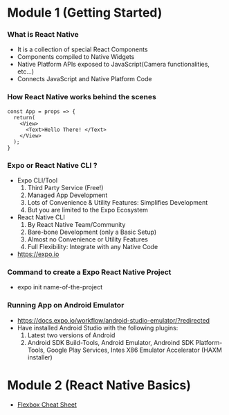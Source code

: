 # Module 1 (Getting Started)

### What is React Native
- It is a collection of special React Components
- Components compiled to Native Widgets
- Native Platform APIs exposed to JavaScript(Camera functionalities, etc...)
- Connects JavaScript and Native Platform Code

### How React Native works behind the scenes
```
const App = props => {
  return(
    <View>
      <Text>Hello There! </Text>
    </View>
  );
}
```

### Expo or React Native CLI ?
- Expo CLI/Tool
  1. Third Party Service (Free!)
  2. Managed App Development
  3. Lots of Convenience & Utility Features: Simplifies Development
  4. But you are limited to the Expo Ecosystem
- React Native CLI
  1. By React Native Team/Community
  2. Bare-bone Development (only a Basic Setup)
  3. Almost no Convenience or Utility Features
  4. Full Flexibility: Integrate with any Native Code
- https://expo.io 

### Command to create a Expo React Native Project
- expo init name-of-the-project

### Running App on Android Emulator
- https://docs.expo.io/workflow/android-studio-emulator/?redirected
- Have installed Android Studio with the following plugins:
  1. Latest two versions of Android
  2. Android SDK Build-Tools, Android Emulator, Androind SDK Platform-Tools, Google Play Services, Intes X86 Emulator Accelerator (HAXM installer)

# Module 2 (React Native Basics)
- [Flexbox Cheat Sheet](https://reactnative.dev/docs/flexbox)
